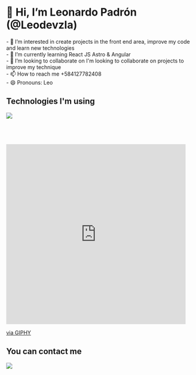 <h1>👋 Hi, I’m Leonardo Padrón (@Leodevzla)</h1>
- 👀 I’m interested in create projects in the front end area, improve my code and learn new technologies <br>
- 🌱 I’m currently learning React JS Astro & Angular<br>
- 💞️ I’m looking to collaborate on I'm looking to collaborate on projects to improve my technique<br>
- 📫 How to reach me +584127782408<br>
- 😄 Pronouns: Leo<br>
<h2>Technologies I'm using</h2>
<img src="https://skillicons.dev/icons?i=html,css,js,astro,git,react,angular,figma,wordpress,elementor,wasm)](https://skillicons.dev">
<br>
<br>
<br>
<br>
<br>
<iframe src="https://giphy.com/embed/bGgsc5mWoryfgKBx1u" width="480" height="480" style="" frameBorder="0" class="giphy-embed" allowFullScreen></iframe><p><a href="https://giphy.com/gifs/computador-gu-tecnology-bGgsc5mWoryfgKBx1u">via GIPHY</a></p>
<h2>You can contact me</h2>
<a href="https://www.linkedin.com/in/leonardo-padron/" target="_blank">
<img src="https://skillicons.dev/icons?i=linkedin,)]">
</a>
<!---
Leodevzla/Leodevzla is a ✨ special ✨ repository because its `README.md` (this file) appears on your GitHub profile.
You can click the Preview link to take a look at your changes.
--->

